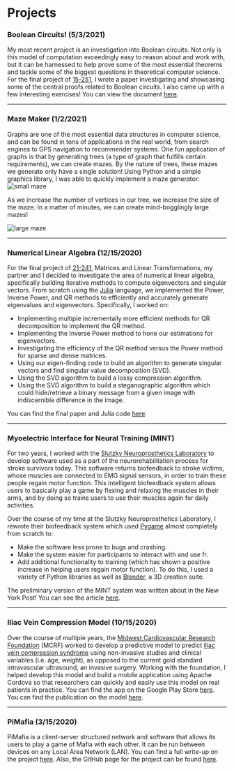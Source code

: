 # Projects

### Boolean Circuits! (5/3/2021)
My most recent project is an investigation into Boolean circuits. Not only is this model of computation exceedingly easy to reason about and work with, but it can be harnessed to help prove some of the most essential theorems and tackle some of the biggest questions in theoretical computer science. For the final project of [15-251](http://www.cs.cmu.edu/~15251/), I wrote a paper investigating and showcasing some of the central proofs related to Boolean circuits. I also came up with a few interesting exercises! You can view the document [here](http://torink.me/SERVER/Boolean%20Circuits!.pdf).
* * *
### Maze Maker (1/2/2021) 
Graphs are one of the most essential data structures in computer science, and can be found in tons of applications in the real world, from search engines to GPS navigation to recommender systems. One fun application of graphs is that by generating trees (a type of graph that fulfills certain requirements), we can create mazes. By the nature of trees, these mazes we generate only have a single solution! Using Python and a simple graphics library, I was able to quickly implement a maze generator:
![small maze](http://torink.me/images/small-maze.png)

As we increase the number of vertices in our tree, we increase the size of the maze. In a matter of minutes, we can create mind-bogglingly large mazes!

![large maze](http://torink.me/images/large-maze.png)

* * *
### Numerical Linear Algebra (12/15/2020)
For the final project of [21-241](http://coursecatalog.web.cmu.edu/schools-colleges/melloncollegeofscience/departmentofmathematicalsciences/courses/), Matrices and Linear Transformations, my partner and I decided to investigate the area of numerical linear algebra, specifically building iterative methods to compute eigenvectors and singular vectors. From scratch using the [Julia](https://docs.julialang.org/en/v1/) language, we implemented the Power, Inverse Power, and QR methods to efficiently and accurately generate eigenvalues and eigenvectors. Specifically, I worked on:
* Implementing multiple incrementally more efficient methods for QR decomposition to implement the QR method.
* Implementing the Inverse Power method to hone our estimations for eigenvectors.
* Investigating the efficiency of the QR method versus the Power method for sparse and dense matrices.
* Using our eigen-finding code to build an algorithm to generate singular vectors and find singular value decomposition (SVD).
* Using the SVD algorithm to build a lossy compression algorithm.
* Using the SVD algorithm to build a steganographic algorithm which could hide/retrieve a binary message from a given image with indiscernible difference in the image.

You can find the final paper and Julia code [here](http://torink.me/SERVER/eigenfinding.pdf).

* * *
### Myoelectric Interface for Neural Training (MINT)
For two years, I worked with the [Slutzky Neuroprosthetics Laboratory](https://sites.northwestern.edu/slutzkylab/) to develop software used as a part of the  neurorehabilitation process for stroke survivors today.  This software returns biofeedback to stroke victims, whose muscles are connected to EMG signal sensors, in order to train these people regain motor function. This intelligent biofeedback system allows users to basically play a game by flexing and relaxing the muscles in their arms, and by doing so trains users to use their muscles again for daily activities.

Over the course of my time at the Slutzky Neuroprosthetics Laboratory, I rewrote their biofeedback system which used [Pygame](https://www.pygame.org/news) almost completely from scratch to:
* Make the software less prone to bugs and crashing.
* Make the system easier for participants to interact with and use fr.
* Add additional functionality to training (which has shown a positive increase in helping users regain motor function).
To do this, I used a variety of Python libraries as well as [Blender](https://www.blender.org/), a 3D creation suite.

The preliminary version of the MINT system was written about in the New York Post! You can see the article [here](https://nypost.com/2019/03/20/this-video-game-helps-stroke-victims-regain-movement/).

* * *
### Iliac Vein Compression Model (10/15/2020)
Over the course of multiple years, the [Midwest Cardiovascular Research Foundation](http://www.mcrfmd.com/) (MCRF) worked to develop a predictive model to predict [iliac vein compression syndrome](https://www.ncbi.nlm.nih.gov/pmc/articles/PMC4663376/) using non-invasive studies and clinical variables (i.e. age, weight), as opposed to the current gold standard intravascular ultrasound, an invasive surgery. Working with the foundation, I helped develop this model and build a mobile application using Apache Cordova so that researchers can quickly and easily use this model on real patients in practice. You can find the app on the Google Play Store [here](https://play.google.com/store/apps/details?id=com.mcrfmd.iliac&hl=en_US&gl=US). You can find the publication on the model [here](https://pubmed.ncbi.nlm.nih.gov/33385981/).
* * *
### PiMafia (3/15/2020)
PiMafia is a client-server structured network and software that allows its users to play a game of Mafia with each other. It can be run between devices on any Local Area Network (LAN). You can find a full write-up on the project [here](https://torink2.github.io/pimafia.html). Also, the GitHub page for the project can be found [here](https://github.com/TorinK2/PiMafia).
<!--stackedit_data:
eyJoaXN0b3J5IjpbMTYyMzgzOTA3LC0xNTI1NzA4OTMzLC0xNz
QzMjE0NDM3LC0xNTY4NzA3MzUxLC0xNDg4MjA3MDk5LC0xNDc4
ODIzMjI3LC05Njk5Mjg2MjMsLTIwNTU0MjMyNTAsMTYzMzA1Nz
MwMiwxMDIyNzkxNDAyLDEyMDUxNjcyMSwtMTc4OTY1MTk2M119

-->